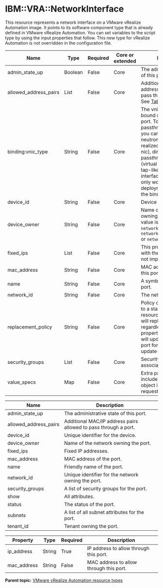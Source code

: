 # IBM::VRA::NetworkInterface

This resource represents a network interface on a VMware vRealize Automation image. It points to its software component type that is already defined in VMware vRealize Automation. You can set variables to the script type by using the input properties that follow. This new type for vRealize Automation is not overridden in the configuration file.

|Name|Type|Required|Core or extended|Description|
|----|----|--------|----------------|-----------|
|admin\_state\_up|Boolean|False|Core|The administrative state of this port.|
|allowed\_address\_pairs|List|False|Core|Additional MAC/IP address pairs allowed to pass through the port. See [Table 3](#allowed_address_pairs).|
|binding:vnic\_type|String|False|Core|The vnic type to be bound on the neutron port. To support SR-IOV passthrough networking, you can request that the neutron port to be realized as normal \(virutal nic\), direct \(pci passthrough\), or macvtap \(virtual interface with a tap-like software interface\). Note that this only works for Neutron deployments that support the bindings extension.|
|device\_id|String|False|Core|Device ID of this port.|
|device\_owner|String|False|Core|Name of the network owning the port. The value is typically `network:floatingip` or `network:router_interface` or `network:dhcp`.|
|fixed\_ips|List|False|Core|This property is provided with the engine, but it is not implemented.|
|mac\_address|String|False|Core|MAC address to give to this port.|
|name|String|False|Core|A symbolic name for this port.|
|network\_id|String|False|Core|The network ID.|
|replacement\_policy|String|False|Core|Policy on how to respond to a stack-update for this resource. `REPLACE_ALWAYS` will replace the port regardless of any property changes. `AUTO` will update the existing port for any changed update-allowed property.|
|security\_groups|List|False|Core|Security group IDs to associate with this port.|
|value\_specs|Map|False|Core|Extra parameters to include in the `\"port"\` object in the creation request.|

|Name|Description|
|----|-----------|
|admin\_state\_up|The administrative state of this port.|
|allowed\_address\_pairs|Additional MAC/IP address pairs allowed to pass through a port.|
|device\_id|Unique identifier for the device.|
|device\_owner|Name of the network owning the port.|
|fixed\_ips|Fixed IP addresses.|
|mac\_address|MAC address of the port.|
|name|Friendly name of the port.|
|network\_id|Unique identifier for the network owning the port.|
|security\_groups|A list of security groups for the port.|
|show|All attributes.|
|status|The status of the port.|
|subnets|A list of all subnet attributes for the port.|
|tenant\_id|Tenant owning the port.|

|Property|Type|Required|Description|
|--------|----|--------|-----------|
|ip\_address|String|True|IP address to allow through this port.|
|mac\_address|String|False|MAC address to allow through this port.|

**Parent topic:** [VMware vRealize Automation resource types](../../com.edt.heat.reference.doc/topics/VRA_heat_types_ov.md)

